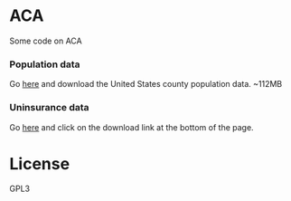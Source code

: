 # ACA
Some code on ACA

### Population data

Go [here](http://www.census.gov/data/datasets/2015/demo/popest/counties-detail.html) and download the United States county population data. ~112MB

### Uninsurance data

Go [here](https://www.enrollamerica.org/research-maps/maps/changes-in-uninsured-rates-by-county/) and click on the download link at the bottom of the page.

# License

GPL3
